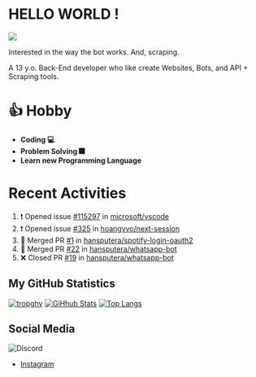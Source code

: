 # HELLO WORLD !
![](https://komarev.com/ghpvc/?username=hansputera&color=blue)

Interested in the way the bot works. And, scraping.

A 13 y.o. Back-End developer who like create Websites, Bots, and API + Scraping tools.

# 👍 Hobby

- **Coding 💻**
- **Problem Solving 🎆**
- **Learn new Programming Language**

# Recent Activities

<!--START_SECTION:activity-->
1. ❗️ Opened issue [#115297](https://github.com/microsoft/vscode/issues/115297) in [microsoft/vscode](https://github.com/microsoft/vscode)
2. ❗️ Opened issue [#325](https://github.com/hoangvvo/next-session/issues/325) in [hoangvvo/next-session](https://github.com/hoangvvo/next-session)
3. 🎉 Merged PR [#1](https://github.com/hansputera/spotify-login-oauth2/pull/1) in [hansputera/spotify-login-oauth2](https://github.com/hansputera/spotify-login-oauth2)
4. 🎉 Merged PR [#22](https://github.com/hansputera/whatsapp-bot/pull/22) in [hansputera/whatsapp-bot](https://github.com/hansputera/whatsapp-bot)
5. ❌ Closed PR [#19](https://github.com/hansputera/whatsapp-bot/pull/19) in [hansputera/whatsapp-bot](https://github.com/hansputera/whatsapp-bot)
<!--END_SECTION:activity-->

## My GitHub Statistics

[![tropghy](https://github-profile-trophy.vercel.app/?username=hansputera&theme=dracula)](https://github.com/hansputera)
[![GiHhub Stats](https://github-readme-stats.vercel.app/api?username=hansputera&show_icons=true&theme=dark&count_private=true)](https://github.com/hansputera)
[![Top Langs](https://github-readme-stats.vercel.app/api/top-langs/?username=hansputera&layout=compact&theme=dark)](https://github.com/hansputera)

## Social Media

![Discord](https://discord.c99.nl/widget/theme-3/761198669302464533.png)
- [Instagram](https://instagram.com/hanif.dwy.putra12)
